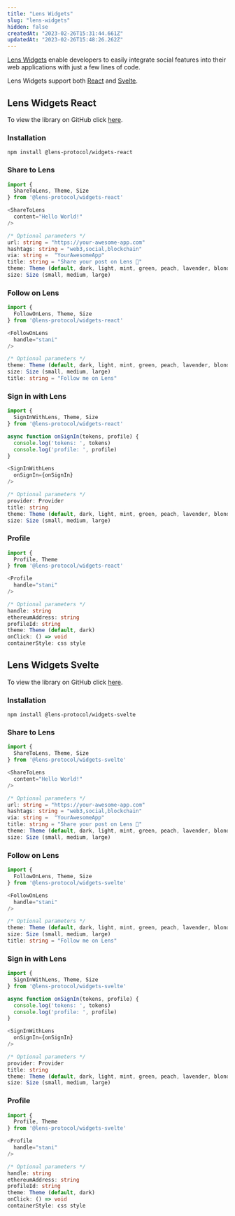 ```yaml
---
title: "Lens Widgets"
slug: "lens-widgets"
hidden: false
createdAt: "2023-02-26T15:31:44.661Z"
updatedAt: "2023-02-26T15:48:26.262Z"
---
```


[Lens Widgets](https://github.com/lens-protocol/lens-widgets) enable developers to easily integrate social features into their web applications with just a few lines of code.

Lens Widgets support both [React](https://github.com/lens-protocol/lens-widgets/tree/main/lens-widgets-react) and [Svelte](https://github.com/lens-protocol/lens-widgets/tree/main/lens-widgets-svelte).

## Lens Widgets React

To view the library on GitHub click [here](https://github.com/lens-protocol/lens-widgets/tree/main/lens-widgets-react).

### Installation

```shell
npm install @lens-protocol/widgets-react
```

### Share to Lens

```typescript
import {
  ShareToLens, Theme, Size
} from '@lens-protocol/widgets-react'

<ShareToLens
  content="Hello World!"
/>

/* Optional parameters */
url: string = "https://your-awesome-app.com"
hashtags: string = "web3,social,blockchain"
via: string =  "YourAwesomeApp"
title: string = "Share your post on Lens 🌿"
theme: Theme (default, dark, light, mint, green, peach, lavender, blonde)
size: Size (small, medium, large)
```

### Follow on Lens

```typescript
import {
  FollowOnLens, Theme, Size
} from '@lens-protocol/widgets-react'

<FollowOnLens
  handle="stani"
/>

/* Optional parameters */
theme: Theme (default, dark, light, mint, green, peach, lavender, blonde)
size: Size (small, medium, large)
title: string = "Follow me on Lens"
```

### Sign in with Lens

```typescript
import {
  SignInWithLens, Theme, Size
} from '@lens-protocol/widgets-react'

async function onSignIn(tokens, profile) {
  console.log('tokens: ', tokens)
  console.log('profile: ', profile)
}

<SignInWithLens
  onSignIn={onSignIn}
/>

/* Optional parameters */
provider: Provider
title: string
theme: Theme (default, dark, light, mint, green, peach, lavender, blonde)
size: Size (small, medium, large)
```

### Profile

```typescript
import {
  Profile, Theme
} from '@lens-protocol/widgets-react'

<Profile
  handle="stani"
/>

/* Optional parameters */
handle: string
ethereumAddress: string
profileId: string
theme: Theme (default, dark)
onClick: () => void
containerStyle: css style
```

## Lens Widgets Svelte

To view the library on GitHub click [here](https://github.com/lens-protocol/lens-widgets/tree/main/lens-widgets-svelte).

### Installation

```shell
npm install @lens-protocol/widgets-svelte
```

### Share to Lens

```typescript
import {
  ShareToLens, Theme, Size
} from '@lens-protocol/widgets-svelte'

<ShareToLens
  content="Hello World!"
/>

/* Optional parameters */
url: string = "https://your-awesome-app.com"
hashtags: string = "web3,social,blockchain"
via: string =  "YourAwesomeApp"
title: string = "Share your post on Lens 🌿"
theme: Theme (default, dark, light, mint, green, peach, lavender, blonde)
size: Size (small, medium, large)
```

### Follow on Lens

```typescript
import {
  FollowOnLens, Theme, Size
} from '@lens-protocol/widgets-svelte'

<FollowOnLens
  handle="stani"
/>

/* Optional parameters */
theme: Theme (default, dark, light, mint, green, peach, lavender, blonde)
size: Size (small, medium, large)
title: string = "Follow me on Lens"
```

### Sign in with Lens

```typescript
import {
  SignInWithLens, Theme, Size
} from '@lens-protocol/widgets-svelte'

async function onSignIn(tokens, profile) {
  console.log('tokens: ', tokens)
  console.log('profile: ', profile)
}

<SignInWithLens
  onSignIn={onSignIn}
/>

/* Optional parameters */
provider: Provider
title: string
theme: Theme (default, dark, light, mint, green, peach, lavender, blonde)
size: Size (small, medium, large)
```

### Profile

```typescript
import {
  Profile, Theme
} from '@lens-protocol/widgets-svelte'

<Profile
  handle="stani"
/>

/* Optional parameters */
handle: string
ethereumAddress: string
profileId: string
theme: Theme (default, dark)
onClick: () => void
containerStyle: css style
```
